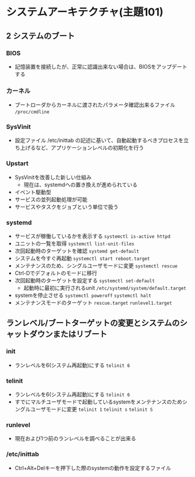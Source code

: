 # システムアーキテクチャ(主題101)

## 2 システムのブート
### BIOS
- 記憶装置を接続したが、正常に認識出来ない場合は、BIOSをアップデートする
### カーネル
- ブートローダからカーネルに渡されたパラメータ確認出来るファイル ```/proc/cmdline```
### SysVinit
- 設定ファイル /etc/inittab の記述に基いて、自動起動するべきプロセスを立ち上げるなど、アプリケーションレベルの初期化を行う
### Upstart
- SysVinitを改善した新しい仕組み
    - 現在は、systemdへの置き換えが進められている
- イベント駆動型
- サービスの並列起動処理が可能
- サービスやタスクをジョブという単位で扱う
### systemd
- サービスが稼働しているかを表示する ```systemctl is-active httpd```
- ユニットの一覧を取得 ```systemctl list-unit-files```
- 次回起動時のターゲットを確認 ```systemd get-default```
- システムを今すぐ再起動 ```systemctl start reboot.target```
- メンテナンスのため、シングルユーザモードに変更 ```systemctl rescue```
- Ctrl-Dでデフォルトのモードに移行
- 次回起動時のターゲットを設定する ```systemctl set-default```
    - 起動時に最初に実行されるunit ```/etc/systemd/system/default.target```
- systemを停止させる ```systemctl poweroff``` ```systemctl halt```
- メンテナンスモードのターゲット ```rescue.target``` ```runlevel1.target```

## ランレベル/ブートターゲットの変更とシステムのシャットダウンまたはリブート
### init
- ランレベルを6(システム再起動)にする ```telinit 6```
### telinit
- ランレベルを6(システム再起動)にする ```telinit 6```
- すでにマルチユーザモードで起動しているsystemをメンテナンスのためシングルユーザモードに変更 ```telinit 1``` ```telinit s``` ```telinit S```
### runlevel
- 現在および1つ前のランレベルを調べることが出来る
### /etc/inittab
- Ctrl+Alt+Delキーを押下した際のsystemの動作を設定するファイル
